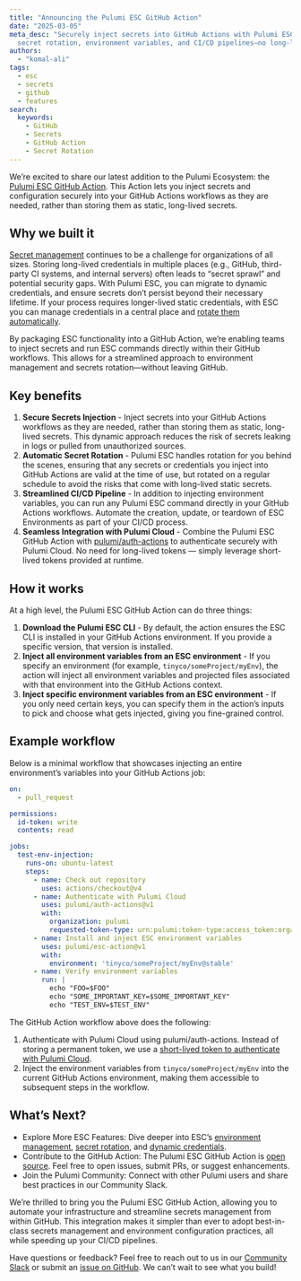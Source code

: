 ```yaml
---
title: "Announcing the Pulumi ESC GitHub Action"
date: "2025-03-05"
meta_desc: "Securely inject secrets into GitHub Actions with Pulumi ESC. Automate
  secret rotation, environment variables, and CI/CD pipelines—no long-lived credentials."
authors:
  - "komal-ali"
tags:
  - esc
  - secrets
  - github
  - features
search:
  keywords:
    - GitHub
    - Secrets
    - GitHub Action
    - Secret Rotation
---
```


We’re excited to share our latest addition to the Pulumi Ecosystem: the [Pulumi ESC GitHub Action](https://github.com/marketplace/actions/esc-action). This Action lets you inject secrets and configuration securely into your GitHub Actions workflows as they are needed, rather than storing them as static, long-lived secrets.

<!--more-->

## Why we built it

[Secret management](/what-is/what-is-secrets-management/) continues to be a challenge for organizations of all sizes. Storing long-lived credentials in multiple places (e.g., GitHub, third-party CI systems, and internal servers) often leads to “secret sprawl” and potential security gaps. With Pulumi ESC, you can migrate to dynamic credentials, and ensure secrets don’t persist beyond their necessary lifetime. If your process requires longer-lived static credentials, with ESC you can manage credentials in a central place and [rotate them automatically](/docs/esc/environments/rotation).

By packaging ESC functionality into a GitHub Action, we’re enabling teams to inject secrets and run ESC commands directly within their GitHub workflows. This allows for a streamlined approach to environment management and secrets rotation—without leaving GitHub.

## Key benefits

1.	**Secure Secrets Injection** - Inject secrets into your GitHub Actions workflows as they are needed, rather than storing them as static, long-lived secrets. This dynamic approach reduces the risk of secrets leaking in logs or pulled from unauthorized sources.
2.	**Automatic Secret Rotation** - Pulumi ESC handles rotation for you behind the scenes, ensuring that any secrets or credentials you inject into GitHub Actions are valid at the time of use, but rotated on a regular schedule to avoid the risks that come with long-lived static secrets.
3.	**Streamlined CI/CD Pipeline** - In addition to injecting environment variables, you can run any Pulumi ESC command directly in your GitHub Actions workflows. Automate the creation, update, or teardown of ESC Environments as part of your CI/CD process.
4.	**Seamless Integration with Pulumi Cloud** - Combine the Pulumi ESC GitHub Action with [pulumi/auth-actions](https://github.com/marketplace/actions/pulumi-auth-action) to authenticate securely with Pulumi Cloud. No need for long-lived tokens — simply leverage short-lived tokens provided at runtime.

## How it works

At a high level, the Pulumi ESC GitHub Action can do three things:

1. **Download the Pulumi ESC CLI** - By default, the action ensures the ESC CLI is installed in your GitHub Actions environment. If you provide a specific version, that version is installed.
2. **Inject all environment variables from an ESC environment** - If you specify an environment (for example, `tinyco/someProject/myEnv`), the action will inject all environment variables and projected files associated with that environment into the GitHub Actions context.
3. **Inject specific environment variables from an ESC environment** - If you only need certain keys, you can specify them in the action’s inputs to pick and choose what gets injected, giving you fine-grained control.

## Example workflow

Below is a minimal workflow that showcases injecting an entire environment’s variables into your GitHub Actions job:

```yaml
on:
  - pull_request

permissions:
  id-token: write
  contents: read

jobs:
  test-env-injection:
    runs-on: ubuntu-latest
    steps:
      - name: Check out repository
        uses: actions/checkout@v4
      - name: Authenticate with Pulumi Cloud
        uses: pulumi/auth-actions@v1
        with:
          organization: pulumi
          requested-token-type: urn:pulumi:token-type:access_token:organization
      - name: Install and inject ESC environment variables
        uses: pulumi/esc-action@v1
        with:
          environment: 'tinyco/someProject/myEnv@stable'
      - name: Verify environment variables
        run: |
          echo "FOO=$FOO"
          echo "SOME_IMPORTANT_KEY=$SOME_IMPORTANT_KEY"
          echo "TEST_ENV=$TEST_ENV"
```

The GitHub Action workflow above does the following:

1.	Authenticate with Pulumi Cloud using pulumi/auth-actions. Instead of storing a permanent token, we use a [short-lived token to authenticate with Pulumi Cloud](https://www.pulumi.com/docs/pulumi-cloud/access-management/oidc/client/github/).
2.	Inject the environment variables from `tinyco/someProject/myEnv` into the current GitHub Actions environment, making them accessible to subsequent steps in the workflow.

## What’s Next?

- Explore More ESC Features: Dive deeper into ESC’s [environment management](/docs/esc/environments/working-with-environments), [secret rotation](/docs/esc/environments/rotation), and [dynamic credentials](/docs/esc/integrations/dynamic-login-credentials).
- Contribute to the GitHub Action: The Pulumi ESC GitHub Action is [open source](https://github.com/pulumi/esc-action). Feel free to open issues, submit PRs, or suggest enhancements.
- Join the Pulumi Community: Connect with other Pulumi users and share best practices in our Community Slack.

We’re thrilled to bring you the Pulumi ESC GitHub Action, allowing you to automate your infrastructure and streamline secrets management from within GitHub. This integration makes it simpler than ever to adopt best-in-class secrets management and environment configuration practices, all while speeding up your CI/CD pipelines.

Have questions or feedback? Feel free to reach out to us in our [Community Slack](https://pulumi-community.slack.com/join/shared_invite/zt-2amio1u4h-5Y35enT27Y0dk4N8ZYHbMg#/shared-invite/email) or submit an [issue on GitHub](https://github.com/pulumi/esc-action/issues?q=sort%3Aupdated-desc+is%3Aissue+is%3Aopen). We can’t wait to see what you build!
